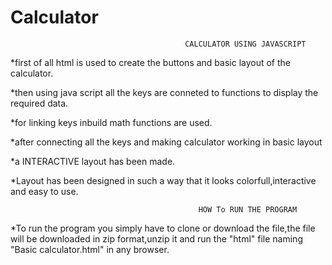# Calculator
                                           CALCULATOR USING JAVASCRIPT

*first of all html is used to create the buttons and basic layout of the calculator.

*then using java script all the keys are conneted to functions to display the required data.

*for linking keys inbuild math functions are used.

*after connecting all the keys and making calculator working in basic layout

*a INTERACTIVE layout has been made.

*Layout has been designed in such a way that it looks colorfull,interactive and easy to use.
    
    
    
    
                                              HOW To RUN THE PROGRAM
*To run the program you simply have to clone or download the file,the file will be downloaded in zip format,unzip it and run the "html" file naming "Basic calculator.html" in any browser.
                                              
                                              
                                         
                                              

